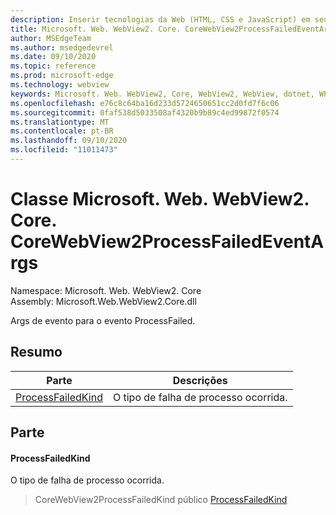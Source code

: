 ```yaml
---
description: Inserir tecnologias da Web (HTML, CSS e JavaScript) em seus aplicativos nativos com o controle WebView2 do Microsoft Edge
title: Microsoft. Web. WebView2. Core. CoreWebView2ProcessFailedEventArgs
author: MSEdgeTeam
ms.author: msedgedevrel
ms.date: 09/10/2020
ms.topic: reference
ms.prod: microsoft-edge
ms.technology: webview
keywords: Microsoft. Web. WebView2, Core, WebView2, WebView, dotnet, WPF, WinForms, app, Edge, CoreWebView2, CoreWebView2Controller, controle do navegador, Edge HTML, Microsoft. Web. WebView2. Core. CoreWebView2ProcessFailedEventArgs
ms.openlocfilehash: e76c8c64ba16d233d5724650651cc2d0fd7f6c06
ms.sourcegitcommit: 0faf538d5033508af4320b9b89c4ed99872f0574
ms.translationtype: MT
ms.contentlocale: pt-BR
ms.lasthandoff: 09/10/2020
ms.locfileid: "11011473"
---
```

# Classe Microsoft. Web. WebView2. Core. CoreWebView2ProcessFailedEventArgs 

Namespace: Microsoft. Web. WebView2. Core \
Assembly: Microsoft.Web.WebView2.Core.dll

Args de evento para o evento ProcessFailed.

## Resumo

 Parte                        | Descrições
--------------------------------|---------------------------------------------
[ProcessFailedKind](#processfailedkind) | O tipo de falha de processo ocorrida.

## Parte

#### ProcessFailedKind 

O tipo de falha de processo ocorrida.

> CoreWebView2ProcessFailedKind público [ProcessFailedKind](#processfailedkind)

